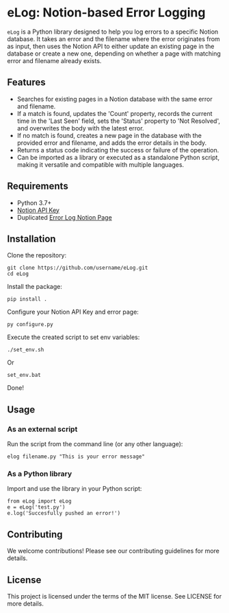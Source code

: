 # eLog: Notion-based Error Logging

`eLog` is a Python library designed to help you log errors to a specific Notion database. It takes an error and the filename where the error originates from as input, then uses the Notion API to either update an existing page in the database or create a new one, depending on whether a page with matching error and filename already exists.

## Features

- Searches for existing pages in a Notion database with the same error and filename.
- If a match is found, updates the 'Count' property, records the current time in the 'Last Seen' field, sets the 'Status' property to 'Not Resolved', and overwrites the body with the latest error.
- If no match is found, creates a new page in the database with the provided error and filename, and adds the error details in the body.
- Returns a status code indicating the success or failure of the operation.
- Can be imported as a library or executed as a standalone Python script, making it versatile and compatible with multiple languages.

## Requirements

- Python 3.7+
- [Notion API Key](https://www.notion.so/my-integrations)
- Duplicated [Error Log Notion Page](https://flytlabs.notion.site/255a9161424c473a91c8c2d36678a53b?v=b46290c3087f44b58d93e60d090976e9&pvs=4)

## Installation

Clone the repository:
```
git clone https://github.com/username/eLog.git
cd eLog
```

Install the package:
```
pip install .
```

Configure your Notion API Key and error page:
```
py configure.py
```

Execute the created script to set env variables:
```
./set_env.sh
```
Or
```
set_env.bat
```

Done!

## Usage

### As an external script

Run the script from the command line (or any other language):

```
elog filename.py "This is your error message"
```

### As a Python library

Import and use the library in your Python script:

```
from eLog import eLog
e = eLog('test.py')
e.log('Succesfully pushed an error!')
```

## Contributing

We welcome contributions! Please see our contributing guidelines for more details.

## License

This project is licensed under the terms of the MIT license. See LICENSE for more details.

